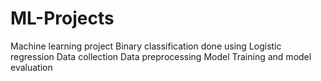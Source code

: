 # ML-Projects
Machine learning project 
Binary classification done using Logistic regression
Data collection
Data preprocessing
Model Training and model evaluation
